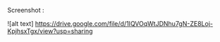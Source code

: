 Screenshot :

![alt text] https://drive.google.com/file/d/1IQVOqWtJDNhu7gN-ZE8Loj-KpjhsxTgx/view?usp=sharing
